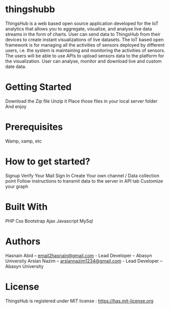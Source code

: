 # thingshubb
ThingsHub is a web based open source application developed for the IoT analytics that allows you to aggregate, visualize, and analyse live data streams in the form of charts. User can send data to ThingsHub from their devices to create instant visualizations of live datasets. The IoT based open framework is for managing all the activities of sensors deployed by different users, i.e. the system is maintaining and monitoring the activities of sensors. The users will be able to use APIs to upload sensors data to the platform for the visualization. User can analyse, monitor and download live and custom date data.
# Getting Started
Download the Zip file
Unzip it
Place those files in your local server folder
And enjoy
# Prerequisites
Wamp, xamp, etc
# How to get started?
Signup
Verify Your Mail
Sign In
Create Your own channel / Data collection point
Follow instructions to transmit data to the server in API tab
Customize your graph
# Built With
PHP
Css
Bootstrap
Ajax
Javascript
MySql
# Authors
Hasnain Abid – email2hasnain@gmail.com - Lead Developer – Abasyn University
Arslan Nazim – arslannazim1234@gmail.com - Lead Developer – Abasyn University
# License
ThingsHub is registered under MIT license : https://has.mit-license.org
